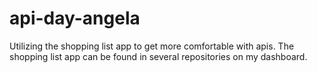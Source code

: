 # api-day-angela

Utilizing the shopping list app to get more comfortable with apis. The shopping list app can be found in several repositories on my dashboard.
